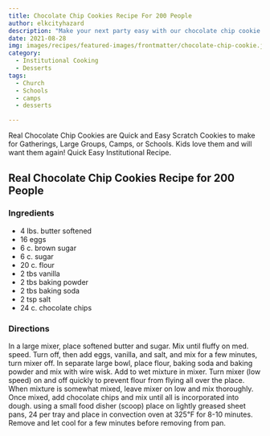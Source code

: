```yaml
---
title: Chocolate Chip Cookies Recipe For 200 People
author: elkcityhazard
description: "Make your next party easy with our chocolate chip cookie recipe for 200. This is a great recipe for groups and it's real chocolate chip cookies."
date: 2021-08-28
img: images/recipes/featured-images/frontmatter/chocolate-chip-cookie.jpg 
category: 
  - Institutional Cooking
  - Desserts
tags: 
  - Church
  - Schools
  - camps
  - desserts 

---
```

Real Chocolate Chip Cookies are Quick and Easy Scratch Cookies to make for Gatherings, Large Groups, Camps, or Schools. Kids love them and will want them again! Quick Easy Institutional Recipe.

## Real Chocolate Chip Cookies Recipe for 200 People

### Ingredients

  * 4 lbs. butter softened
  * 16 eggs
  * 6 c. brown sugar
  * 6 c. sugar
  * 20 c. flour
  * 2 tbs vanilla
  * 2 tbs baking powder
  * 2 tbs baking soda
  * 2 tsp salt
  * 24 c. chocolate chips

### Directions

In a large mixer, place softened butter and sugar. Mix until fluffy on med. speed. Turn off, then add eggs, vanilla, and salt, and mix for a few minutes, turn mixer off. In separate large bowl, place flour, baking soda and baking powder and mix with wire wisk. Add to wet mixture in mixer. Turn mixer (low speed) on and off quickly to prevent flour from flying all over the place. When mixture is somewhat mixed, leave mixer on low and mix thoroughly. Once mixed, add chocolate chips and mix until all is incorporated into dough. using a small food disher (scoop) place on lightly greased sheet pans, 24 per tray and place in convection oven at 325&#8457; for 8-10 minutes. Remove and let cool for a few minutes before removing from pan.

 [1]: /wordpress/dessert-recipes/